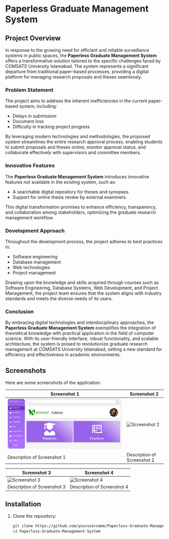 # Paperless Graduate Management System

## Project Overview

In response to the growing need for efficient and reliable surveillance systems in public spaces, the **Paperless Graduate Management System** offers a transformative solution tailored to the specific challenges faced by COMSATS University Islamabad. The system represents a significant departure from traditional paper-based processes, providing a digital platform for managing research proposals and theses seamlessly.

### Problem Statement

The project aims to address the inherent inefficiencies in the current paper-based system, including:
- Delays in submission
- Document loss
- Difficulty in tracking project progress

By leveraging modern technologies and methodologies, the proposed system streamlines the entire research approval process, enabling students to submit proposals and theses online, monitor approval status, and collaborate effectively with supervisors and committee members.

### Innovative Features

The **Paperless Graduate Management System** introduces innovative features not available in the existing system, such as:
- A searchable digital repository for theses and synopses.
- Support for online thesis review by external examiners.

This digital transformation promises to enhance efficiency, transparency, and collaboration among stakeholders, optimizing the graduate research management workflow.

### Development Approach

Throughout the development process, the project adheres to best practices in:
- Software engineering
- Database management
- Web technologies
- Project management

Drawing upon the knowledge and skills acquired through courses such as Software Engineering, Database Systems, Web Development, and Project Management, the project team ensures that the system aligns with industry standards and meets the diverse needs of its users.

### Conclusion

By embracing digital technologies and interdisciplinary approaches, the **Paperless Graduate Management System** exemplifies the integration of theoretical knowledge with practical application in the field of computer science. With its user-friendly interface, robust functionality, and scalable architecture, the system is poised to revolutionize graduate research management at COMSATS University Islamabad, setting a new standard for efficiency and effectiveness in academic environments.

## Screenshots

Here are some screenshots of the application:

| Screenshot 1 | Screenshot 2 |
|---------------|---------------|
| ![Screenshot 1](screenshots/admin.png) | ![Screenshot 2](path/to/screenshot2.png) |
| Description of Screenshot 1 | Description of Screenshot 2 |

| Screenshot 3 | Screenshot 4 |
|---------------|---------------|
| ![Screenshot 3](path/to/screenshot3.png) | ![Screenshot 4](path/to/screenshot4.png) |
| Description of Screenshot 3 | Description of Screenshot 4 |

## Installation

1. Clone the repository:
   ```bash
   git clone https://github.com/yourusername/Paperless-Graduate-Management-System.git
   cd Paperless-Graduate-Management-System
